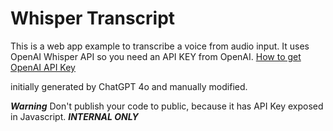 # Whisper Transcript

This is a web app example to transcribe a voice from audio input. It uses OpenAI Whisper API so you need an API KEY from OpenAI. [How to get OpenAI API Key](https://help.openai.com/en/articles/4936850-where-do-i-find-my-openai-api-key)

initially generated by ChatGPT 4o and manually modified.

***Warning*** Don't publish your code to public, because it has API Key exposed in Javascript. ***INTERNAL ONLY***